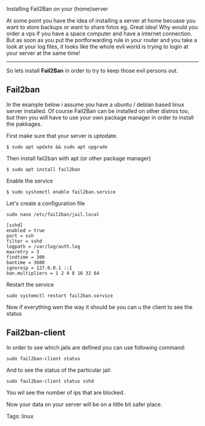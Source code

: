 Installing Fail2Ban on your (home)server

At some point you have the idea of installing a server at home becuase you want to store backups or want to share fotos eg. 
Great idea! Why would you order a vps if you have a space computer and have a internet connection. But as soon as you put the portforwarding rule in your 
router and you take a look at your log files, it looks like the whole evil world is trying to login at your server at the same time!

---

So lets install **Fail2Ban** in order to try to keep those evil persons out.

## Fail2ban

In the example below i assume you have a ubuntu / debian based linux server installed. Of course Fail2Ban can be installed
on other distros too, but then you will have to use your own package manager in order to install the pakkages.

First make sure that your server is uptodate.

	$ sudo apt update && sudo apt upgrade

Then install fail2ban with apt (or other package manager)

	$ sudo apt install fail2ban

Enable the service

	$ sudo systemctl enable fail2ban.service

Let's create a configuration file 

	sudo nano /etc/fail2ban/jail.local

	[sshd]
	enabled = true
	port = ssh
	filter = sshd
	logpath = /var/log/auth.log
	maxretry = 3
	findtime = 300
	bantime = 3600
	ignoreip = 127.0.0.1 ::1
	ban.multipliers = 1 2 4 8 16 32 64

Restart the service

	sudo systemctl restart fail2ban.service

Now if everything wen the way it should be you can u the client to see the status

## Fail2ban-client

In order to see which jails are defined you can use following command:

	sudo fail2ban-client status

And to see the status of the particular jail:

	sudo faul2ban-client status sshd

You wil see the number of ips that are blocked.

Now your data on your server will be on a little bit safer place.

Tags: linux
